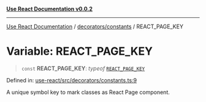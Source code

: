 [**Use React Documentation v0.0.2**](../../../README.md)

***

[Use React Documentation](../../../modules.md) / [decorators/constants](../README.md) / REACT\_PAGE\_KEY

# Variable: REACT\_PAGE\_KEY

> `const` **REACT\_PAGE\_KEY**: *typeof* [`REACT_PAGE_KEY`](REACT_PAGE_KEY.md)

Defined in: [use-react/src/decorators/constants.ts:9](https://github.com/stonemjs/use-react/blob/35b6e6a63b128df8b7d2db68dda3eb3286adfc69/src/decorators/constants.ts#L9)

A unique symbol key to mark classes as React Page component.
